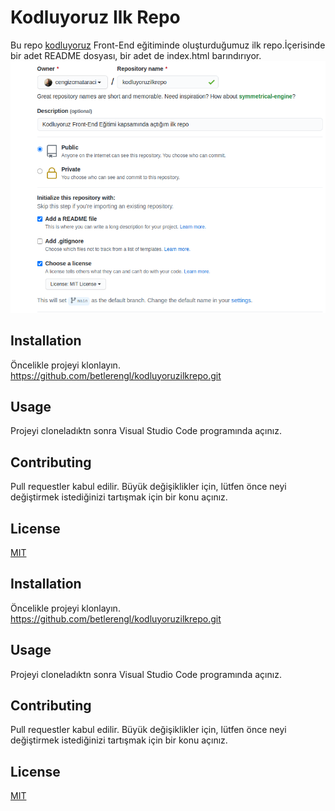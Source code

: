# Kodluyoruz Ilk Repo
Bu repo [kodluyoruz](https://www.kodluyoruz.org/) Front-End eğitiminde oluşturduğumuz ilk repo.İçerisinde bir adet README dosyası,
bir adet de index.html barındırıyor.
![alt text](https://raw.githubusercontent.com/Kodluyoruz/taskforce/main/git/odev1/figures/github.png)

## Installation
Öncelikle projeyi klonlayın.
https://github.com/betlerengl/kodluyoruzilkrepo.git

## Usage
Projeyi cloneladıktn sonra Visual Studio Code programında açınız.

## Contributing
Pull requestler kabul edilir. Büyük değişiklikler için, lütfen önce neyi değiştirmek istediğinizi tartışmak için bir konu açınız.

## License
[MIT](https://choosealicense.com/licenses/mit/)

## Installation
Öncelikle projeyi klonlayın.
https://github.com/betlerengl/kodluyoruzilkrepo.git

## Usage
Projeyi cloneladıktn sonra Visual Studio Code programında açınız.

## Contributing
Pull requestler kabul edilir. Büyük değişiklikler için, lütfen önce neyi değiştirmek istediğinizi tartışmak için bir konu açınız.

## License
[MIT](https://choosealicense.com/licenses/mit/)
